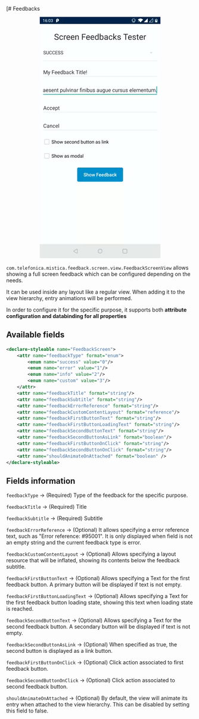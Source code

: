 [# Feedbacks

<p align="center">
    <img src="../../../../../../../../../doc/images/screen_feedbacks/feedbacks.gif">
</p>

`com.telefonica.mistica.feedback.screen.view.FeedbackScreenView` allows showing a full screen feedback which can be configured depending on the needs.

It can be used inside any layout like a regular view. When adding it to the view hierarchy, entry animations will be performed.

In order to configure it for the specific purpose, it supports both **attribute configuration and databinding for all properties**

## Available fields

```xml
<declare-styleable name="FeedbackScreen">
    <attr name="feedbackType" format="enum">
        <enum name="success" value="0"/>
        <enum name="error" value="1"/>
		<enum name="info" value="2"/>
		<enum name="custom" value="3"/>
    </attr>
    <attr name="feedbackTitle" format="string"/>
    <attr name="feedbackSubtitle" format="string"/>
    <attr name="feedbackErrorReference" format="string"/>
    <attr name="feedbackCustomContentLayout" format="reference"/>
    <attr name="feedbackFirstButtonText" format="string"/>
	<attr name="feedbackFirstButtonLoadingText" format="string"/>
    <attr name="feedbackSecondButtonText" format="string"/>
    <attr name="feedbackSecondButtonAsLink" format="boolean"/>
    <attr name="feedbackFirstButtonOnClick" format="string"/>
    <attr name="feedbackSecondButtonOnClick" format="string"/>
	<attr name="shouldAnimateOnAttached" format="boolean" />
</declare-styleable>
```
## Fields information

`feedbackType` -> (Required) Type of the feedback for the specific purpose.

`feedbackTitle` -> (Required) Title

`feedbackSubtitle` -> (Required) Subtitle

`feedbackErrorReference` -> (Optional) It allows specifying a error reference text, such as "Error reference: #95001". It is only displayed when field is not an empty string and the current feedback type is error.

`feedbackCustomContentLayout` -> (Optional) Allows specifying a layout resource that will be inflated, showing its contents below the feedback subtitle.

`feedbackFirstButtonText` -> (Optional) Allows specifying a Text for the first feedback button. A primary button will be displayed if text is not empty.

`feedbackFirstButtonLoadingText` -> (Optional) Allows specifying a Text for the first feedback button loading state, showing this text when loading state is reached.

`feedbackSecondButtonText` -> (Optional) Allows specifying a Text for the second feedback button. A secondary button will be displayed if text is not empty.

`feedbackSecondButtonAsLink` -> (Optional) When specified as true, the second button is displayed as a link button.

`feedbackFirstButtonOnClick` -> (Optional) Click action associated to first feedback button.

`feedbackSecondButtonOnClick` -> (Optional) Click action associated to second feedback button.

`shouldAnimateOnAttached` -> (Optional) By default, the view will animate its entry when attached to the view hierarchy. This can be disabled by setting this field to false.
